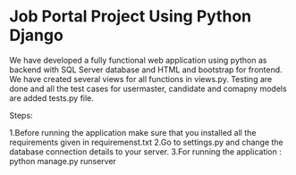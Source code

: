 # Job Portal Project Using Python Django 

We have developed a fully functional web application using python as backend with SQL Server database and HTML and bootstrap for frontend.
We have created several views for all functions in views.py.
Testing are done and all the test cases for usermaster, candidate and comapny models are added tests.py file.

Steps:

1.Before running the application make sure that you installed all the requirements given in requiremenst.txt
2.Go to settings.py and change the database connection details to your server.
3.For running the application : python manage.py runserver


